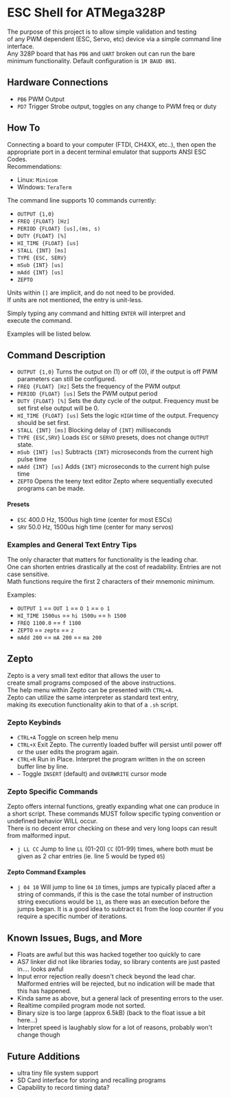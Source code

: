 # ESC Shell for ATMega328P
The purpose of this project is to allow simple validation and testing  
of any PWM dependent (ESC, Servo, etc) device via a simple command line  
interface.  
Any 328P board that has `PB6` and `UART` broken out can run the bare  
minimum functionality. Default configuration is `1M BAUD 8N1`.  
  
## Hardware Connections
- `PB6` PWM Output
- `PD7` Trigger Strobe output, toggles on any change to PWM freq or duty
  
## How To
Connecting a board to your computer (FTDI, CH4XX, etc..), then open the  
appropriate port in a decent terminal emulator that supports ANSI ESC Codes.  
Recommendations:
- Linux: `Minicom`
- Windows: `TeraTerm`  
  
The command line supports 10 commands currently:  
- `OUTPUT {1,0}`
- `FREQ {FLOAT} [Hz]`
- `PERIOD {FLOAT} [us],(ms, s)`
- `DUTY {FLOAT} [%]`
- `HI_TIME {FLOAT} [us]`
- `STALL {INT} [ms]`
- `TYPE {ESC, SERV}`
- `mSub {INT} [us]`
- `mAdd {INT} [us]`
- `ZEPTO`
  
Units within `[]` are implicit, and do not need to be provided.  
If units are not mentioned, the entry is unit-less.  
  
Simply typing any command and hitting `ENTER` will interpret and  
execute the command.  
  
Examples will be listed below.
  
## Command Description
- `OUTPUT {1,0}` Turns the output on (1) or off (0), if the output is off PWM parameters can still be configured.  
- `FREQ {FLOAT} [Hz]` Sets the frequency of the PWM output
- `PERIOD {FLOAT} [us]` Sets the PWM output period
- `DUTY {FLOAT} [%]` Sets the duty cycle of the output. Frequency must be set first else output will be 0.  
- `HI_TIME {FLOAT} [us]` Sets the logic `HIGH` time of the output. Frequency should be set first.
- `STALL {INT} [ms]` Blocking delay of `{INT}` milliseconds
- `TYPE {ESC,SRV}` Loads `ESC` or `SERVO` presets, does not change `OUTPUT` state.
- `mSub {INT} [us]` Subtracts `{INT}` microseconds from the current high pulse time
- `mAdd {INT} [us]` Adds `{INT}` microseconds to the current high pulse time
- `ZEPTO` Opens the teeny text editor Zepto where sequentially executed programs can be made.  
  
#### Presets
- `ESC` 400.0 Hz, 1500us high time (center for most ESCs)  
- `SRV` 50.0 Hz, 1500us high time (center for many servos)
  
### Examples and General Text Entry Tips
The only character that matters for functionality is the leading char.  
One can shorten entries drastically at the cost of readability. Entries are not case sensitive.  
Math functions require the first 2 characters of their mnemonic minimum.
  
Examples:
- `OUTPUT 1` == `OUT 1` == `O 1` == `o 1`
- `HI_TIME 1500us` == `hi 1500u` == `h 1500`
- `FREQ 1100.0` == `f 1100`
- `ZEPTO` == `zepto` == `z`  
- `mAdd 200` == `mA 200` == `ma 200`
  
  
## Zepto
Zepto is a very small text editor that allows the user to  
create small programs composed of the above instructions.  
The help menu within Zepto can be presented with `CTRL+A`.  
Zepto can utilize the same interpreter as standard text entry,  
making its execution functionality akin to that of a `.sh` script.  
  
### Zepto Keybinds
- `CTRL+A` Toggle on screen help menu
- `CTRL+X` Exit Zepto. The currently loaded buffer will persist until power off or the user edits the program again.
- `CTRL+R` Run in Place. Interpret the program written in the on screen buffer line by line.
- ` ~ `    Toggle `INSERT` (default) and `OVERWRITE` cursor mode

### Zepto Specific Commands
Zepto offers internal functions, greatly expanding what one can produce in a short script.
These commands MUST follow specific typing convention or undefined behavior WILL occur.  
There is no decent error checking on these and very long loops can result from malformed input.  
- `j LL CC` Jump to line `LL` (01-20) `CC` (01-99) times, where both must be given as 2 char entries (ie. line 5 would be typed `05`)

#### Zepto Command Examples
- `j 04 10` Will jump to line `04` `10` times, jumps are typically placed after a string of commands, if this is the case the total number of instruction string executions would be `11`, as there was an execution before the jumps began. It is a good idea to subtract `01` from the loop counter if you require a specific number of iterations.
  
  
## Known Issues, Bugs, and More
- Floats are awful but this was hacked together too quickly to care
- AS7 linker did not like libraries today, so library contents are just pasted in.... looks awful  
- Input error rejection really doesn't check beyond the lead char. Malformed entries will be rejected, but no indication will be made that this has happened.  
- Kinda same as above, but a general lack of presenting errors to the user.  
- Realtime compiled program mode not sorted.  
- Binary size is too large (approx 6.5kB) (back to the float issue a bit here...)
- Interpret speed is laughably slow for a lot of reasons, probably won't change though

## Future Additions  
- ultra tiny file system support
- SD Card interface for storing and recalling programs  
- Capability to record timing data?
